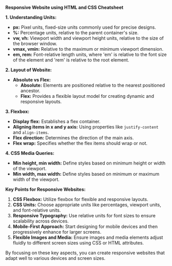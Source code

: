 **Responsive Website using HTML and CSS Cheatsheet**

**1. Understanding Units:**
   - **px:** Pixel units, fixed-size units commonly used for precise designs.
   - **%:** Percentage units, relative to the parent container's size.
   - **vw, vh:** Viewport width and viewport height units, relative to the size of the browser window.
   - **vmax, vmin:** Relative to the maximum or minimum viewport dimension.
   - **em, rem:** Font-relative length units, where 'em' is relative to the font size of the element and 'rem' is relative to the root element.

**2. Layout of Website:**
   - **Absolute vs Flex:** 
     - **Absolute:** Elements are positioned relative to the nearest positioned ancestor.
     - **Flex:** Provides a flexible layout model for creating dynamic and responsive layouts.

**3. Flexbox:**
   - **Display flex:** Establishes a flex container.
   - **Aligning items in x and y axis:** Using properties like `justify-content` and `align-items`.
   - **Flex direction:** Determines the direction of the main axis.
   - **Flex wrap:** Specifies whether the flex items should wrap or not.

**4. CSS Media Queries:**
   - **Min height, min width:** Define styles based on minimum height or width of the viewport.
   - **Min width, max width:** Define styles based on minimum or maximum width of the viewport.

**Key Points for Responsive Websites:**
1. **CSS Flexbox:** Utilize flexbox for flexible and responsive layouts.
2. **CSS Units:** Choose appropriate units like percentages, viewport units, and font-relative units.
3. **Responsive Typography:** Use relative units for font sizes to ensure scalability across devices.
4. **Mobile-First Approach:** Start designing for mobile devices and then progressively enhance for larger screens.
5. **Flexible Images and Media:** Ensure images and media elements adjust fluidly to different screen sizes using CSS or HTML attributes.

By focusing on these key aspects, you can create responsive websites that adapt well to various devices and screen sizes.
